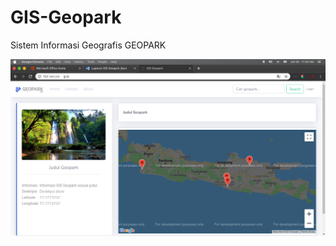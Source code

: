 # GIS-Geopark
Sistem Informasi Geografis GEOPARK

![alt text](https://github.com/kuycoding/GIS-Geopark/blob/master/Screenshot_2019-04-09_11-09-31.png)
